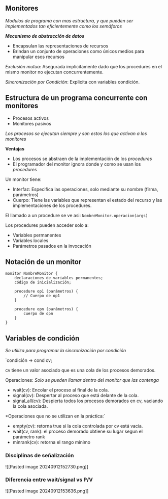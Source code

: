 ## Monitores
*Modulos de programa con mas estructura, y que pueden ser implementados tan eficientemente como los semáforos*

***Mecanismo de abstracción de datos***
- Encapsulan las representaciones de recursos
- Brindan un conjunto de operaciones como únicos medios para manipular esos recursos

*Exclusión mutua*: Asegurada implicitamente dado que los procedures en el mismo monitor no ejecutan concurrentemente.

*Sincronización por Condición*: Explicita con variables condición.

## Estructura de un programa concurrente con monitores

- Procesos activos
- Monitores pasivos

*Los procesos se ejecutan siempre y son estos los que activan a los monitores*

**Ventajas** 
- Los procesos se abstraen de la implementación de los *procedures*
- El programador del monitor ignora donde y como se usan los *procedures*

Un monitor tiene:
- Interfaz: Especifica las operaciones, solo mediante su nombre (firma, parámetros)
- Cuerpo: Tiene las variables que representan el estado del recurso y las implementaciones de los procedures.

El llamado a un procedure se ve asi:
`NombreMonitor.operacion(args)`

Los procedures pueden acceder solo a:
- Variables permanentes
- Variables locales
- Parámetros pasados en la invocación

## Notación de un monitor

```
monitor NombreMonitor {
	declaraciones de variables permanentes;
	código de inicialización;

	procedure op1 (parámetros) {
		// Cuerpo de op1
	}

	procedure opn (parámetros) {
		cuerpo de opn
	}
}

```

## Variables de condición
*Se utiliza para programar la sincronización por condición*

`condición -> cond cv;

cv tiene un valor asociado que es una cola de los procesos demorados.

Operaciones:
*Solo se pueden llamar dentro del monitor que las contenga*
- wait(cv): Encolar el proceso al final de la cola.
- signal(cv): Despertar al proceso que está delante de la cola.
- signal_all(cv): Despierta todos los procesos demorados en cv, vaciando la cola asociada.

*Operaciones que no se utilizan en la práctica:`
- empty(cv): retorna true si la cola controlada por cv está vacia.
- wait(cv, rank): el proceso demorado obtiene su lugar segun el parámetro rank
- minrank(cv): retorna el rango minimo

### Disciplinas de señalización
![[Pasted image 20240912152730.png]]

### Diferencia entre wait/signal vs P/V
![[Pasted image 20240912153636.png]]
